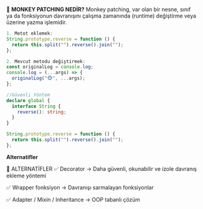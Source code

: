 🐒 **MONKEY PATCHING NEDİR?**
Monkey patching, var olan bir nesne, sınıf ya da fonksiyonun davranışını çalışma zamanında (runtime) değiştirme veya üzerine yazma işlemidir.

```ts
1. Metot eklemek:
String.prototype.reverse = function () {
  return this.split("").reverse().join("");
};

2. Mevcut metodu değiştirmek:
const originalLog = console.log;
console.log = (...args) => {
  originalLog("🐵", ...args);
};

//Güvenli Yöntem
declare global {
  interface String {
    reverse(): string;
  }
}

String.prototype.reverse = function () {
  return this.split("").reverse().join("");
};
```

**Alternatifler**

🔄 ALTERNATİFLER
✅ Decorator → Daha güvenli, okunabilir ve izole davranış ekleme yöntemi

✅ Wrapper fonksiyon → Davranışı sarmalayan fonksiyonlar

✅ Adapter / Mixin / Inheritance → OOP tabanlı çözüm